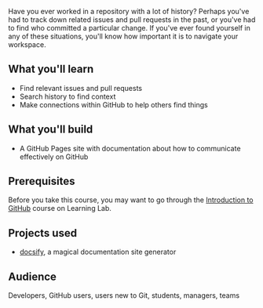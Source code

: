 Have you ever worked in a repository with a lot of history? Perhaps you've had to track down related issues and pull requests in the past, or you've had to find who committed a particular change. If you've ever found yourself in any of these situations, you'll know how important it is to navigate your workspace.

## What you'll learn

- Find relevant issues and pull requests
- Search history to find context
- Make connections within GitHub to help others find things

## What you'll build

- A GitHub Pages site with documentation about how to communicate effectively on GitHub

## Prerequisites

Before you take this course, you may want to go through the [Introduction to GitHub](https://lab.github.com/githubtraining/introduction-to-github) course on Learning Lab.

## Projects used

- [docsify](https://docsify.js.org/#/), a magical documentation site generator

## Audience

Developers, GitHub users, users new to Git, students, managers, teams